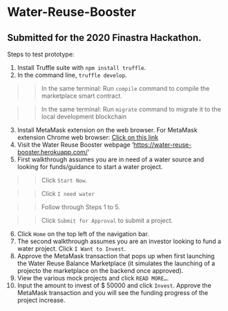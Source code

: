 # Water-Reuse-Booster

## Submitted for the 2020 Finastra Hackathon. 

Steps to test prototype: 
   
1. Install Truffle suite with `npm install truffle`.
2. In the command line, `truffle develop`. 

>> In the same terminal: Run `compile` command to compile the marketplace smart contract.

>> In the same terminal: Run `migrate` command to migrate it to the local development blockchain

3. Install MetaMask extension on the web browser. 
   For MetaMask extension Chrome web browser: [Click on this link](https://chrome.google.com/webstore/detail/metamask/nkbihfbeogaeaoehlefnkodbefgpgknn?hl=sv)
4. Visit the Water Reuse Booster webpage ‘https://water-reuse-booster.herokuapp.com/'
5. First walkthrough assumes you are in need of a water source and looking for funds/guidance to start a water project.

>> Click `Start Now`.

>> Click `I need water`

>> Follow through Steps 1 to 5. 

>> Click `Submit for Approval` to submit a project.  

6. Click `Home` on the top left of the navigation bar.
7. The second walkthrough assumes you are an investor looking to fund a water project. Click `I Want to Invest`.
8. Approve the MetaMask transaction that pops up when first launching the Water Reuse Balance Marketplace (it simulates the launching of a projecto the marketplace on the backend once approved).
8. View the various mock projects and click `READ MORE…`. 
9. Input the amount to invest of $ 50000 and click `Invest`. Approve the MetaMask transaction and you will see the funding progress of the project increase. 
 
